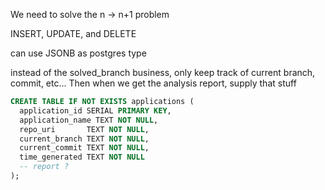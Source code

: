 We need to solve the n -> n+1 problem

INSERT, UPDATE, and DELETE

can use JSONB as postgres type

instead of the solved_branch business, only keep track of current branch, commit, etc... Then when we get the analysis report, supply that stuff

```sql
CREATE TABLE IF NOT EXISTS applications (
  application_id SERIAL PRIMARY KEY,
  application_name TEXT NOT NULL,
  repo_uri       TEXT NOT NULL,
  current_branch TEXT NOT NULL,
  current_commit TEXT NOT NULL,
  time_generated TEXT NOT NULL
  -- report ?
);

```

